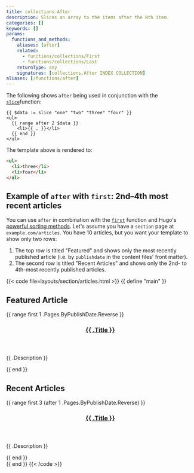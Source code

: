 ```yaml
---
title: collections.After
description: Slices an array to the items after the Nth item.
categories: []
keywords: []
params:
  functions_and_methods:
    aliases: [after]
    related:
      - functions/collections/First
      - functions/collections/Last
    returnType: any
    signatures: [collections.After INDEX COLLECTION]
aliases: [/functions/after]
---
```


The following shows `after` being used in conjunction with the [`slice`]function:

```go-html-template
{{ $data := slice "one" "two" "three" "four" }}
<ul>
  {{ range after 2 $data }}
    <li>{{ . }}</li>
  {{ end }}
</ul>
```

The template above is rendered to:

```html
<ul>
  <li>three</li>
  <li>four</li>
</ul>
```

## Example of `after` with `first`: 2nd&ndash;4th most recent articles

You can use `after` in combination with the [`first`] function and Hugo's [powerful sorting methods](/quick-reference/page-collections/#sort). Let's assume you have a `section` page at `example.com/articles`. You have 10 articles, but you want your template to show only two rows:

1. The top row is titled "Featured" and shows only the most recently published article (i.e. by `publishdate` in the content files' front matter).
1. The second row is titled "Recent Articles" and shows only the 2nd- to 4th-most recently published articles.

{{< code file=layouts/section/articles.html >}}
{{ define "main" }}
  <section class="row featured-article">
    <h2>Featured Article</h2>
    {{ range first 1 .Pages.ByPublishDate.Reverse }}
    <header>
      <h3><a href="{{ .RelPermalink }}">{{ .Title }}</a></h3>
    </header>
    <p>{{ .Description }}</p>
  {{ end }}
  </section>
  <div class="row recent-articles">
    <h2>Recent Articles</h2>
    {{ range first 3 (after 1 .Pages.ByPublishDate.Reverse) }}
      <section class="recent-article">
        <header>
          <h3><a href="{{ .RelPermalink }}">{{ .Title }}</a></h3>
        </header>
        <p>{{ .Description }}</p>
      </section>
    {{ end }}
  </div>
{{ end }}
{{< /code >}}

[`first`]: /functions/collections/first/
[`slice`]: /functions/collections/slice/
